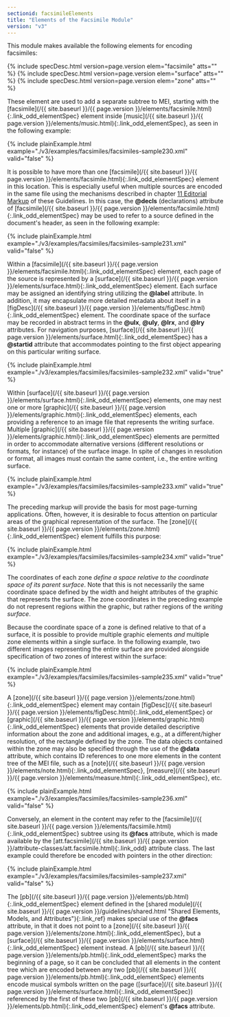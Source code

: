 ```yaml
---
sectionid: facsimileElements
title: "Elements of the Facsimile Module"
version: "v3"
---
```




This module makes available the following elements for encoding facsimiles:



{% include specDesc.html version=page.version elem="facsimile" atts="" %}
{% include specDesc.html version=page.version elem="surface" atts="" %}
{% include specDesc.html version=page.version elem="zone" atts="" %}



These element are used to add a separate subtree to MEI, starting with the [facsimile](/{{ site.baseurl }}/{{ page.version }}/elements/facsimile.html){:.link_odd_elementSpec} element inside [music](/{{ site.baseurl }}/{{ page.version }}/elements/music.html){:.link_odd_elementSpec}, as seen in the following
example:

{% include plainExample.html example="./v3/examples/facsimiles/facsimiles-sample230.xml" valid="false" %}


It is possible to have more than one [facsimile](/{{ site.baseurl }}/{{ page.version }}/elements/facsimile.html){:.link_odd_elementSpec} element in this
location. This is especially useful when multiple sources are encoded in the same
file using
the mechanisms described in chapter <a class="link_ptr" title="Editorial Markup" href="/{{ site.baseurl }}/{{ page.version }}/guidelines/editTrans.html">11 Editorial Markup</a> of these Guidelines. In this
case, the **@decls** (declarations) attribute of [facsimile](/{{ site.baseurl }}/{{ page.version }}/elements/facsimile.html){:.link_odd_elementSpec} may be
used to refer to a source defined in the document's header, as seen in the following
example:

{% include plainExample.html example="./v3/examples/facsimiles/facsimiles-sample231.xml" valid="false" %}


Within a [facsimile](/{{ site.baseurl }}/{{ page.version }}/elements/facsimile.html){:.link_odd_elementSpec} element, each page of the source is represented by a
[surface](/{{ site.baseurl }}/{{ page.version }}/elements/surface.html){:.link_odd_elementSpec} element. Each surface may be assigned an identifying string
utilizing the **@label** attribute. In addition, it may encapsulate more detailed
metadata about itself in a [figDesc](/{{ site.baseurl }}/{{ page.version }}/elements/figDesc.html){:.link_odd_elementSpec} element. The coordinate space of the
surface may be recorded in abstract terms in the **@ulx**, **@uly**,
**@lrx**, and **@lry** attributes. For navigation purposes, [surface](/{{ site.baseurl }}/{{ page.version }}/elements/surface.html){:.link_odd_elementSpec} has a **@startid** attribute that accommodates pointing to the first
object appearing on this particular writing surface.

{% include plainExample.html example="./v3/examples/facsimiles/facsimiles-sample232.xml" valid="true" %}


Within [surface](/{{ site.baseurl }}/{{ page.version }}/elements/surface.html){:.link_odd_elementSpec} elements, one may nest one or more [graphic](/{{ site.baseurl }}/{{ page.version }}/elements/graphic.html){:.link_odd_elementSpec} elements, each providing a reference to an image file that represents the
writing surface. Multiple [graphic](/{{ site.baseurl }}/{{ page.version }}/elements/graphic.html){:.link_odd_elementSpec} elements are permitted in order to
accommodate alternative versions (different resolutions or formats, for instance)
of the
surface image. In spite of changes in resolution or format, all images must contain
the same
content, i.e., the entire writing surface.

{% include plainExample.html example="./v3/examples/facsimiles/facsimiles-sample233.xml" valid="true" %}


The preceding markup will provide the basis for most page-turning applications. Often,
however, it is desirable to focus attention on particular areas of the graphical
representation of the surface. The [zone](/{{ site.baseurl }}/{{ page.version }}/elements/zone.html){:.link_odd_elementSpec} element fulfills this
purpose:

{% include plainExample.html example="./v3/examples/facsimiles/facsimiles-sample234.xml" valid="true" %}






The coordinates of each zone *define a space relative to the coordinate space of its
parent surface*. Note that this is not necessarily the same coordinate space defined
by the width and height attributes of the graphic that represents the surface. The
zone
coordinates in the preceding example do not represent regions within the graphic,
but rather
regions of the *writing surface*.


Because the coordinate space of a zone is defined relative to that of a surface, it
is
possible to provide multiple graphic elements *and* multiple zone elements within a
single surface. In the following example, two different images representing the entire
surface
are provided alongside specification of two zones of interest within the surface:

{% include plainExample.html example="./v3/examples/facsimiles/facsimiles-sample235.xml" valid="true" %}


A [zone](/{{ site.baseurl }}/{{ page.version }}/elements/zone.html){:.link_odd_elementSpec} element may contain [figDesc](/{{ site.baseurl }}/{{ page.version }}/elements/figDesc.html){:.link_odd_elementSpec} or [graphic](/{{ site.baseurl }}/{{ page.version }}/elements/graphic.html){:.link_odd_elementSpec} elements that provide detailed descriptive information about the
zone and additional images, e.g., at a different/higher resolution, of the rectangle
defined
by the zone. The data objects contained within the zone may also be specified through
the use
of the **@data** attribute, which contains ID references to one more elements in the
content tree of the MEI file, such as a [note](/{{ site.baseurl }}/{{ page.version }}/elements/note.html){:.link_odd_elementSpec}, [measure](/{{ site.baseurl }}/{{ page.version }}/elements/measure.html){:.link_odd_elementSpec}, etc.

{% include plainExample.html example="./v3/examples/facsimiles/facsimiles-sample236.xml" valid="false" %}


Conversely, an element in the content may refer to the [facsimile](/{{ site.baseurl }}/{{ page.version }}/elements/facsimile.html){:.link_odd_elementSpec}
subtree using its **@facs** attribute, which is made available by the [att.facsimile](/{{ site.baseurl }}/{{ page.version }}/attribute-classes/att.facsimile.html){:.link_odd} attribute class. The last example could therefore be
encoded with pointers in the other direction:

{% include plainExample.html example="./v3/examples/facsimiles/facsimiles-sample237.xml" valid="false" %}


The [pb](/{{ site.baseurl }}/{{ page.version }}/elements/pb.html){:.link_odd_elementSpec} element defined in the [shared module](/{{ site.baseurl }}/{{ page.version }}/guidelines/shared.html "Shared Elements, Models, and Attributes"){:.link_ref}
makes special use of the **@facs** attribute, in that it does not point to a [zone](/{{ site.baseurl }}/{{ page.version }}/elements/zone.html){:.link_odd_elementSpec}, but a [surface](/{{ site.baseurl }}/{{ page.version }}/elements/surface.html){:.link_odd_elementSpec} element instead. A [pb](/{{ site.baseurl }}/{{ page.version }}/elements/pb.html){:.link_odd_elementSpec} marks the beginning of a page, so it can be concluded that all elements
in the content tree which are encoded between any two [pb](/{{ site.baseurl }}/{{ page.version }}/elements/pb.html){:.link_odd_elementSpec} elements encode
musical symbols written on the page ([surface](/{{ site.baseurl }}/{{ page.version }}/elements/surface.html){:.link_odd_elementSpec}) referenced by the first of
these two [pb](/{{ site.baseurl }}/{{ page.version }}/elements/pb.html){:.link_odd_elementSpec} element's **@facs** attribute.


